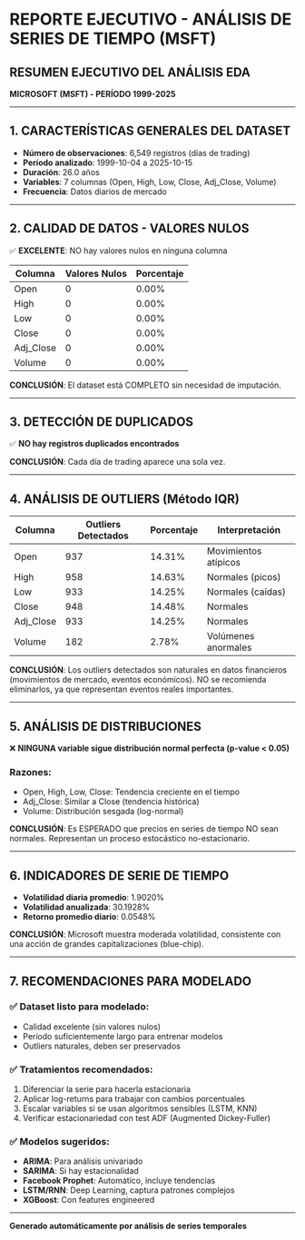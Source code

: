 # REPORTE EJECUTIVO - ANÁLISIS DE SERIES DE TIEMPO (MSFT)

## RESUMEN EJECUTIVO DEL ANÁLISIS EDA

**MICROSOFT (MSFT) - PERÍODO 1999-2025**

---

## 1. CARACTERÍSTICAS GENERALES DEL DATASET

- **Número de observaciones**: 6,549 registros (días de trading)
- **Período analizado**: 1999-10-04 a 2025-10-15
- **Duración**: 26.0 años
- **Variables**: 7 columnas (Open, High, Low, Close, Adj_Close, Volume)
- **Frecuencia**: Datos diarios de mercado

---

## 2. CALIDAD DE DATOS - VALORES NULOS

✅ **EXCELENTE**: NO hay valores nulos en ninguna columna

| Columna | Valores Nulos | Porcentaje |
|---------|---------------|-----------|
| Open | 0 | 0.00% |
| High | 0 | 0.00% |
| Low | 0 | 0.00% |
| Close | 0 | 0.00% |
| Adj_Close | 0 | 0.00% |
| Volume | 0 | 0.00% |

**CONCLUSIÓN**: El dataset está COMPLETO sin necesidad de imputación.

---

## 3. DETECCIÓN DE DUPLICADOS

✅ **NO hay registros duplicados encontrados**

**CONCLUSIÓN**: Cada día de trading aparece una sola vez.

---

## 4. ANÁLISIS DE OUTLIERS (Método IQR)

| Columna | Outliers Detectados | Porcentaje | Interpretación |
|---------|-------------------|-----------|----------------|
| Open |  937 |  14.31% | Movimientos atípicos |
| High |  958 |  14.63% | Normales (picos) |
| Low |  933 |  14.25% | Normales (caídas) |
| Close |  948 |  14.48% | Normales |
| Adj_Close |  933 |  14.25% | Normales |
| Volume |  182 |   2.78% | Volúmenes anormales |

**CONCLUSIÓN**: Los outliers detectados son naturales en datos financieros (movimientos de mercado, eventos económicos). NO se recomienda eliminarlos, ya que representan eventos reales importantes.

---

## 5. ANÁLISIS DE DISTRIBUCIONES

❌ **NINGUNA variable sigue distribución normal perfecta (p-value < 0.05)**

### Razones:

- Open, High, Low, Close: Tendencia creciente en el tiempo
- Adj_Close: Similar a Close (tendencia histórica)
- Volume: Distribución sesgada (log-normal)

**CONCLUSIÓN**: Es ESPERADO que precios en series de tiempo NO sean normales. Representan un proceso estocástico no-estacionario.

---

## 6. INDICADORES DE SERIE DE TIEMPO

- **Volatilidad diaria promedio**: 1.9020%
- **Volatilidad anualizada**: 30.1928%
- **Retorno promedio diario**: 0.0548%

**CONCLUSIÓN**: Microsoft muestra moderada volatilidad, consistente con una acción de grandes capitalizaciones (blue-chip).

---

## 7. RECOMENDACIONES PARA MODELADO

### ✅ Dataset listo para modelado:

- Calidad excelente (sin valores nulos)
- Período suficientemente largo para entrenar modelos
- Outliers naturales, deben ser preservados

### ✅ Tratamientos recomendados:

1. Diferenciar la serie para hacerla estacionaria
2. Aplicar log-returns para trabajar con cambios porcentuales
3. Escalar variables si se usan algoritmos sensibles (LSTM, KNN)
4. Verificar estacionariedad con test ADF (Augmented Dickey-Fuller)

### ✅ Modelos sugeridos:

- **ARIMA**: Para análisis univariado
- **SARIMA**: Si hay estacionalidad
- **Facebook Prophet**: Automático, incluye tendencias
- **LSTM/RNN**: Deep Learning, captura patrones complejos
- **XGBoost**: Con features engineered

---

**Generado automáticamente por análisis de series temporales**
